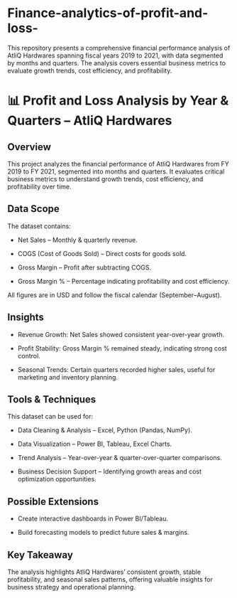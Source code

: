 # Finance-analytics-of-profit-and-loss-
This repository presents a comprehensive financial performance analysis of AtliQ Hardwares spanning fiscal years 2019 to 2021, with data segmented by months and quarters. The analysis covers essential business metrics to evaluate growth trends, cost efficiency, and profitability.  
# 📊 Profit and Loss Analysis by Year & Quarters – AtliQ Hardwares
## Overview

This project analyzes the financial performance of AtliQ Hardwares from FY 2019 to FY 2021, segmented into months and quarters. It evaluates critical business metrics to understand growth trends, cost efficiency, and profitability over time.

## Data Scope

The dataset contains:

- Net Sales – Monthly & quarterly revenue.

- COGS (Cost of Goods Sold) – Direct costs for goods sold.

- Gross Margin – Profit after subtracting COGS.

- Gross Margin % – Percentage indicating profitability and cost efficiency.

All figures are in USD and follow the fiscal calendar (September–August).

## Insights

- Revenue Growth: Net Sales showed consistent year-over-year growth.

- Profit Stability: Gross Margin % remained steady, indicating strong cost control.

- Seasonal Trends: Certain quarters recorded higher sales, useful for marketing and inventory planning.

## Tools & Techniques

This dataset can be used for:

- Data Cleaning & Analysis – Excel, Python (Pandas, NumPy).

- Data Visualization – Power BI, Tableau, Excel Charts.

- Trend Analysis – Year-over-year & quarter-over-quarter comparisons.

- Business Decision Support – Identifying growth areas and cost optimization opportunities.

## Possible Extensions

- Create interactive dashboards in Power BI/Tableau.

- Build forecasting models to predict future sales & margins.

## Key Takeaway

The analysis highlights AtliQ Hardwares’ consistent growth, stable profitability, and seasonal sales patterns, offering valuable insights for business strategy and operational planning.
